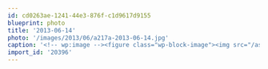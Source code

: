 ```yaml
---
id: cd0263ae-1241-44e3-876f-c1d9617d9155
blueprint: photo
title: '2013-06-14'
photo: '/images/2013/06/a217a-2013-06-14.jpg'
caption: '<!-- wp:image --><figure class="wp-block-image"><img src="/assets/images/2013/06/a217a-2013-06-14.jpg" /></figure><!-- /wp:image --><!-- wp:paragraph --><p>New wheels. As fast and bright as it looks</p><!-- /wp:paragraph -->'
import_id: '20396'
---
```

